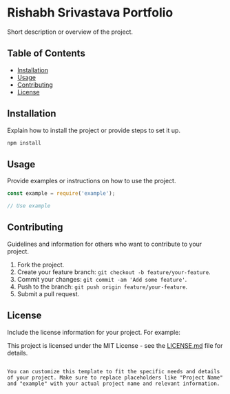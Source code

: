 

# Rishabh Srivastava Portfolio

Short description or overview of the project.

## Table of Contents

- [Installation](#installation)
- [Usage](#usage)
- [Contributing](#contributing)
- [License](#license)

## Installation

Explain how to install the project or provide steps to set it up.

```bash
npm install
```

## Usage

Provide examples or instructions on how to use the project.

```javascript
const example = require('example');

// Use example
```

## Contributing

Guidelines and information for others who want to contribute to your project.

1. Fork the project.
2. Create your feature branch: `git checkout -b feature/your-feature`.
3. Commit your changes: `git commit -am 'Add some feature'`.
4. Push to the branch: `git push origin feature/your-feature`.
5. Submit a pull request.

## License

Include the license information for your project. For example:

This project is licensed under the MIT License - see the [LICENSE.md](LICENSE.md) file for details.
```

You can customize this template to fit the specific needs and details of your project. Make sure to replace placeholders like "Project Name" and "example" with your actual project name and relevant information.
